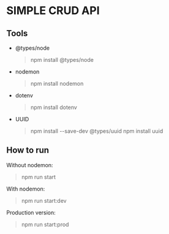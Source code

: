 # SIMPLE CRUD API

## Tools

* @types/node
  >  npm install @types/node

* nodemon
  > npm install nodemon

* dotenv
  > npm install dotenv

* UUID
  > npm install --save-dev @types/uuid
  > npm install uuid

## How to run

Without nodemon:
  > npm run start

With nodemon:
  > npm run start:dev

Production version:
  > npm run start:prod
